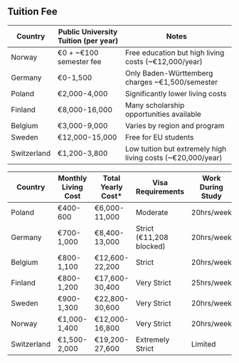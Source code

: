 
## Tuition Fee


| Country     | Public University Tuition (per year) | Notes                                                       |
| ----------- | ------------------------------------ | ----------------------------------------------------------- |
| Norway      | €0 + ~€100 semester fee              | Free education but high living costs (~€12,000/year)        |
| Germany     | €0-1,500                             | Only Baden-Württemberg charges ~€1,500/semester             |
| Poland      | €2,000-4,000                         | Significantly lower living costs                            |
| Finland     | €8,000-16,000                        | Many scholarship opportunities available                    |
| Belgium     | €3,000-9,000                         | Varies by region and program                                |
| Sweden      | €12,000-15,000                       | Free for EU students                                        |
| Switzerland | €1,200-3,800                         | Low tuition but extremely high living costs (~€20,000/year) |

|Country|Monthly Living Cost|Total Yearly Cost*|Visa Requirements|Work During Study|Vietnamese Community|Overall Feasibility**|
|---|---|---|---|---|---|---|
|Poland|€400-600|€6,000-11,000|Moderate|20hrs/week|Large|5/5|
|Germany|€700-1,000|€8,400-13,000|Strict (€11,208 blocked)|20hrs/week|Very Large|4/5|
|Belgium|€800-1,100|€12,600-22,200|Strict|20hrs/week|Medium|3/5|
|Finland|€800-1,200|€17,600-30,400|Very Strict|25hrs/week|Small|2/5|
|Sweden|€900-1,300|€22,800-30,600|Very Strict|20hrs/week|Small|2/5|
|Norway|€1,000-1,400|€12,000-16,800|Very Strict|20hrs/week|Small|2/5|
|Switzerland|€1,500-2,000|€19,200-27,600|Extremely Strict|Limited|Very Small|1/5|